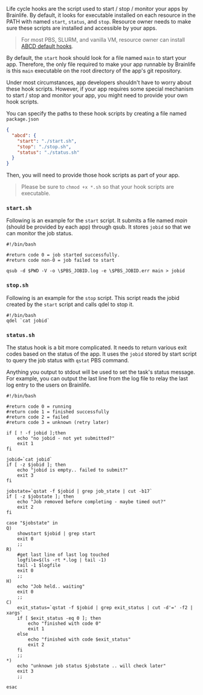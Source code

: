 Life cycle hooks are the script used to start / stop / monitor your apps by Brainlife. By default, it looks for executable installed on each resource in the PATH with named `start`, `status`, and `stop`. Resource owner needs to make sure these scripts are installed and accessible by your apps. 

> For most PBS, SLURM, and vanilla VM, resource owner can install [ABCD default hooks](https://github.com/brainlife/abcd-spec/tree/master/hooks).

By default, the `start` hook should look for a file named `main` to start your app. Therefore, the only file required to make your app runnable by Brainlife is this `main` executable on the root directory of the app's git repository.

Under most circumstances, app developers shouldn't have to worry about these hook scripts. However, if your app requires some special mechanism to start / stop and monitor your app, you might need to provide your own hook scripts.

You can specify the paths to these hook scripts by creating a file named `package.json`

```json
{
  "abcd": {
    "start": "./start.sh",
    "stop": "./stop.sh",
    "status": "./status.sh"
  }
}
```

Then, you will need to provide those hook scripts as part of your app.

> Please be sure to `chmod +x *.sh` so that your hook scripts are executable.

### `start.sh`

Following is an example for the `start` script. It submits a file named *main* (should be provided by each app) through qsub. It stores `jobid` so that we can monitor the job status.

```
#!/bin/bash

#return code 0 = job started successfully.
#return code non-0 = job failed to start

qsub -d $PWD -V -o \$PBS_JOBID.log -e \$PBS_JOBID.err main > jobid
```

### `stop.sh`

Following is an example for the `stop` script. This script reads the jobid created by the `start` script and calls qdel to stop it.

```
#!/bin/bash
qdel `cat jobid`
```

### `status.sh`

The status hook is a bit more complicated. It needs to return various exit codes based on the status of the app. It uses the `jobid` stored by start script to query the job status with `qstat` PBS command. 

Anything you output to stdout will be used to set the task's status message. For example, you can output the last line from the log file to relay the last log entry to the users on Brainlife.

```
#!/bin/bash

#return code 0 = running
#return code 1 = finished successfully
#return code 2 = failed
#return code 3 = unknown (retry later)

if [ ! -f jobid ];then
    echo "no jobid - not yet submitted?"
    exit 1
fi

jobid=`cat jobid`
if [ -z $jobid ]; then
    echo "jobid is empty.. failed to submit?"
    exit 3
fi

jobstate=`qstat -f $jobid | grep job_state | cut -b17`
if [ -z $jobstate ]; then
    echo "Job removed before completing - maybe timed out?"
    exit 2
fi

case "$jobstate" in
Q)
    showstart $jobid | grep start
    exit 0
    ;;
R)
    #get last line of last log touched
    logfile=$(ls -rt *.log | tail -1)
    tail -1 $logfile
    exit 0
    ;;
H)
    echo "Job held.. waiting"
    exit 0
    ;;
C)
    exit_status=`qstat -f $jobid | grep exit_status | cut -d'=' -f2 | xargs`
    if [ $exit_status -eq 0 ]; then
        echo "finished with code 0"
        exit 1
    else
        echo "finished with code $exit_status"
        exit 2
    fi
    ;;
*)
    echo "unknown job status $jobstate .. will check later"
    exit 3
    ;;

esac

```

